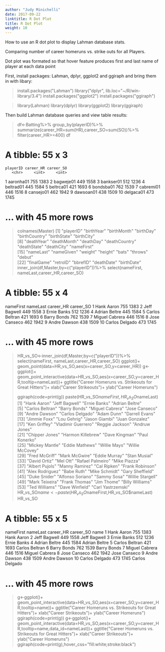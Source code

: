 ```yaml
---
author: "Judy Minichelli"
date: 2017-09-22
linktitle: R Dot Plot
title: R Dot Plot
weight: 10
---
```


How to use an R dot plot to display Lahman database stats.

Comparing number of career homeruns vs. strike outs for all Players.  

Dot plot was formated so that hover feature produces first and last name of player at each data point

First, install packages:  Lahman, dplyr, ggplot2 and ggiraph and bring them in with libary: 

> install.packages("Lahman")
> library("dplyr", lib.loc="~/R/win-library/3.4")
> install.packages("ggplot2")
> install.packages("ggiraph")

> library(Lahman)
> library(dplyr)
> library(ggplot2)
> library(ggiraph)

Then build Lahman database queries and view table results:

>df<-Batting%>%
group_by(playerID)%>%
summarize(career_HR=sum(HR),career_SO=sum(SO))%>%
filter(career_HR>=400)
>df
# A tibble: 55 x 3
    playerID career_HR career_SO
       <chr>     <int>     <int>
 1 aaronha01       755      1383
 2 bagweje01       449      1558
 3 bankser01       512      1236
 4 beltrad01       445      1584
 5 beltrca01       421      1693
 6 bondsba01       762      1539
 7 cabremi01       446      1516
 8 cansejo01       462      1942
 9 dawsoan01       438      1509
10 delgaca01       473      1745
# ... with 45 more rows
>colnames(Master)
 [1] "playerID"     "birthYear"    "birthMonth"   "birthDay"     "birthCountry" "birthState"   "birthCity"   
 [8] "deathYear"    "deathMonth"   "deathDay"     "deathCountry" "deathState"   "deathCity"    "nameFirst"   
[15] "nameLast"     "nameGiven"    "weight"       "height"       "bats"         "throws"       "debut"       
[22] "finalGame"    "retroID"      "bbrefID"      "deathDate"    "birthDate"   
>inner_join(df,Master,by=c("playerID"))%>%
select(nameFirst, nameLast,career_HR,career_SO)
# A tibble: 55 x 4
   nameFirst nameLast career_HR career_SO
       <chr>    <chr>     <int>     <int>
 1      Hank    Aaron       755      1383
 2      Jeff  Bagwell       449      1558
 3     Ernie    Banks       512      1236
 4    Adrian   Beltre       445      1584
 5    Carlos  Beltran       421      1693
 6     Barry    Bonds       762      1539
 7    Miguel  Cabrera       446      1516
 8      Jose  Canseco       462      1942
 9     Andre   Dawson       438      1509
10    Carlos  Delgado       473      1745
# ... with 45 more rows
>HR_vs_SO<-inner_join(df,Master,by=c("playerID"))%>%
select(nameFirst, nameLast,career_HR,career_SO)
> ggplot()+
geom_point(data=HR_vs_SO,aes(x=career_SO,y=career_HR))
>g<-ggplot()+
geom_point_interactive(data=HR_vs_SO,aes(x=career_SO,y=career_HR,tooltip=nameLast))+
ggtitle("Career Homeruns vs. Strikeouts for Great Hitters")+
xlab("Career Strikeouts")+
ylab("Career Homeruns")
> 
>ggiraph(code=print(g))
>paste(HR_vs_SO$nameFirst,HR_vs_SO$nameLast)
 [1] "Hank Aaron"        "Jeff Bagwell"      "Ernie Banks"       "Adrian Beltre"    
 [5] "Carlos Beltran"    "Barry Bonds"       "Miguel Cabrera"    "Jose Canseco"     
 [9] "Andre Dawson"      "Carlos Delgado"    "Adam Dunn"         "Darrell Evans"    
[13] "Jimmie Foxx"       "Lou Gehrig"        "Jason Giambi"      "Juan Gonzalez"    
[17] "Ken Griffey"       "Vladimir Guerrero" "Reggie Jackson"    "Andruw Jones"     
[21] "Chipper Jones"     "Harmon Killebrew"  "Dave Kingman"      "Paul Konerko"     
[25] "Mickey Mantle"     "Eddie Mathews"     "Willie Mays"       "Willie McCovey"   
[29] "Fred McGriff"      "Mark McGwire"      "Eddie Murray"      "Stan Musial"      
[33] "David Ortiz"       "Mel Ott"           "Rafael Palmeiro"   "Mike Piazza"      
[37] "Albert Pujols"     "Manny Ramirez"     "Cal Ripken"        "Frank Robinson"   
[41] "Alex Rodriguez"    "Babe Ruth"         "Mike Schmidt"      "Gary Sheffield"   
[45] "Duke Snider"       "Alfonso Soriano"   "Sammy Sosa"        "Willie Stargell"  
[49] "Mark Teixeira"     "Frank Thomas"      "Jim Thome"         "Billy Williams"   
[53] "Ted Williams"      "Dave Winfield"     "Carl Yastrzemski" 
>HR_vs_SO$name<-paste(HR_vs_SO$nameFirst,HR_vs_SO$nameLast)
>HR_vs_SO
# A tibble: 55 x 5
   nameFirst nameLast career_HR career_SO           name
       <chr>    <chr>     <int>     <int>          <chr>
 1      Hank    Aaron       755      1383     Hank Aaron
 2      Jeff  Bagwell       449      1558   Jeff Bagwell
 3     Ernie    Banks       512      1236    Ernie Banks
 4    Adrian   Beltre       445      1584  Adrian Beltre
 5    Carlos  Beltran       421      1693 Carlos Beltran
 6     Barry    Bonds       762      1539    Barry Bonds
 7    Miguel  Cabrera       446      1516 Miguel Cabrera
 8      Jose  Canseco       462      1942   Jose Canseco
 9     Andre   Dawson       438      1509   Andre Dawson
10    Carlos  Delgado       473      1745 Carlos Delgado
# ... with 45 more rows
>g<-ggplot()+
geom_point_interactive(data=HR_vs_SO,aes(x=career_SO,y=career_HR,tooltip=name))+
ggtitle("Career Homeruns vs. Strikeouts for Great Hitters")+
xlab("Career Strikeouts")+
ylab("Career Homeruns")
>ggiraph(code=print(g))
>g<-ggplot()+
geom_point_interactive(data=HR_vs_SO,aes(x=career_SO,y=career_HR,tooltip=name,data_id=nameLast))+
ggtitle("Career Homeruns vs. Strikeouts for Great Hitters")+
xlab("Career Strikeouts")+
ylab("Career Homeruns")
>ggiraph(code=print(g),hover_css="fill:white;stroke:black")
